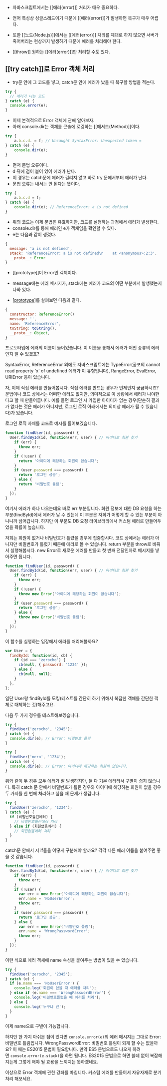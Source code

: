 - 자바스크립트에서는 [[에러(error)]] 처리가 매우 중요하다.
- 언어 특성상 싱글스레드이기 때문에 [[에러(error)]]가 발생하면 복구가 매우 어렵다.

- 또한 [[노드(Node.js)]]에서는 [[에러(error)]] 처리를 제대로 하지 않으면 서버가 죽어버리는 현상까지 발생하기 때문에 에러를 처리해야 한다.

- [[throw]] 원하는 [[에러(error)]]만 처리할 수도 있다.


## [[try catch]]로 Error 객체 처리

- try문 안에 그 코드를 넣고, catch문 안에 에러가 났을 때 복구할 방법을 적는다.

```js
try {
  // 에러가 나는 코드
} catch (e) {
  console.error(e);
}
```

- 이제 본격적으로 Error 객체에 관해 알아보자.
- 아래 console.dir는 객체를 콘솔에 로깅하는 [[메서드(Method)]]이다.

```js
try {
	a.b.c.d. = f; // Uncaught SyntaxError: Unexpected token =
} catch (e) {
	console.dir(e);
}
```

- 먼저 문법 오류이다.
- d 뒤에 점이 붙어 있어 에러가 난다.
- 이 경우는 catch문에 에러가 걸리지 않고 바로 try 문에서부터 에러가 난다. 
- 문법 오류는 내서는 안 된다는 뜻이다.

```js
try {
	a.b.c.d = f;
} catch (e) {
	console.dir(e); // ReferenceError: a is not defined
}
```

- 위의 코드는 이제 문법은 유효하지만, 코드를 실행하는 과정에서 에러가 발생한다.
- console.dir를 통해 에러인 e가 객체임을 확인할 수 있다.
- e는 다음과 같이 생겼다.

```jsx
{
  message: 'a is not defined',
  stack: 'ReferenceError: a is not defined\n    at <anonymous>:2:3',
  __proto__: Error
}
```

- [[prototype]]이 Error인 객체이다.
- message에는 에러 메시지가, stack에는 에러가 코드의 어떤 부분에서 발생했는지 나와 있다. 

- [[prototype]](`__proto__`)를 살펴보면 다음과 같다.

```jsx
{
  constructor: ReferenceError()
  message: '',
  name: 'ReferenceError',
  toString: toString(),
  __proto__: Object,
}
```

프로토타입에 에러의 이름이 들어있습니다. 이 이름을 통해서 에러가 어떤 종류의 에러인지 알 수 있겠죠?

SyntaxError, ReferenceError 외에도 자바스크립트에는 TypeError(공포의 cannot read property 'x' of undefined 에러가 이 유형입니다), RangeError, EvalError, URIError 등이 있습니다.

자, 이제 직접 에러를 만들어봅시다. 직접 에러를 만드는 경우가 언제인지 궁금하시죠? 문법이나 코드 상에서는 어떠한 에러도 없지만, 의미적으로 이 상황에서 에러가 나야한다고 할 때 만들어줍니다. 예를 들면 로그인 시 가입한 아이디가 없는 경우(단순히 결과가 없다는 것은 에러가 아니지만, 로그인 로직 아래에서는 의미상 에러가 될 수 있습니다)가 있습니다.

로그인 로직 자체를 코드로 예시를 들어보겠습니다.

```jsx
function findUser(id, password) {
  User.findById(id, function(err, user) { // 아이디로 회원 찾기
    if (err) {
      throw err;
    }
    if (!user) {
      return '아이디에 해당하는 회원이 없습니다';
    }
    if (user.password === password) {
      return '로그인 성공';
    } else {
      return '비밀번호 틀림';
    }
  });
}
```

여기서 에러가 하나 나오는데요 바로 err 부분입니다. 회원 정보에 대한 DB 요청을 하는 부분(findById)에서 에러가 날 수 있는데 이 부분은 저희가 어떻게 할 수 있는 부분이 아니니까 넘어갑니다. 하지만 이 부분도 DB 요청 라이브러리에서 커스텀 에러로 만들어두었을 확률이 높습니다.

저희는 회원이 없거나 비밀번호가 틀렸을 경우에 집중합시다. 코드 상에서는 에러가 아니지만 비밀번호가 틀렸기 때문에 에러로 볼 수 있습니다. return 부분을 throw로 바꿔서 실행해봅시다. new Error로 새로운 에러를 만들고 첫 번째 전달인자로 메시지를 넣어주면 됩니다.

```jsx
function findUser(id, password) {
  User.findById(id, function(err, user) { // 아이디로 회원 찾기
    if (err) {
      throw err;
    }
    if (!user) {
      throw new Error('아이디에 해당하는 회원이 없습니다');
    }
    if (user.password === password) {
      return '로그인 성공';
    } else {
      throw new Error('비밀번호 틀림');
    }
  });
} 
```

이 함수를 실행하는 입장에서 에러를 처리해볼까요?

```jsx
var User = {
  findById: function(id, cb) {
    if (id === 'zerocho') {
      cb(null, { password: '1234' });
    } else {
      cb(null, null);
    }
  },
};
```

일단 User랑 findById를 모킹(테스트를 간단히 하기 위해서 복잡한 객체를 간단한 객체로 대체하는 것)해주고요.

다음 두 가지 경우를 테스트해보겠습니다.

```jsx
try {
  findUser('zerocho', '2345');
} catch (e) {
  console.dir(e); // Error: 비밀번호 틀림
}
```

```jsx
try {
  findUser('nero', '1234');
} catch (e) {
  console.dir(e); // Error: 아이디에 해당하는 회원이 없습니다.
}
```

위와 같이 두 경우 모두 에러가 잘 발생하지만, 둘 다 기본 에러라서 구별이 쉽지 않습니다. 특히 catch 문 안에서 비밀번호가 틀린 경우와 아이디에 해당하는 회원이 없을 경우 두 가지를 한 번에 처리하고 싶을 때 문제가 생깁니다.

```jsx
try {
  findUser('zerocho', '1234');
} catch (e) {
  if (비밀번호틀린에러) {
    // 비밀번호틀린에러 처리
  } else if (회원없음에러) {
    // 회원없음에러 처리
  }
}
```

catch문 안에서 저 if들을 어떻게 구분해야 할까요? 각각 다른 에러 이름을 붙여주면 좋을 것 같습니다.

```jsx
function findUser(id, password) {
  User.findById(id, function(err, user) { // 아이디로 회원 찾기
    if (err) {
      throw err;
    }
    if (!user) {
      var err = new Error('아이디에 해당하는 회원이 없습니다');
      err.name = 'NoUserError';
      throw err;
    }
    if (user.password === password) {
      return '로그인 성공';
    } else {
      var err = new Error('비밀번호 틀림');
      err.name = 'WrongPasswordError';
      throw err;
    }
  });
}
```

이런 식으로 에러 객체에 name 속성을 붙여주는 방법이 있을 수 있습니다.

```jsx
try {
  findUser('zerocho', '2345');
} catch (e) {
  if (e.name === 'NoUserError') {
    console.log('회원이 없을 때 에러를 처리');
  } else if (e.name === 'WrongPasswordError') {
    console.log('비밀번호틀렸을 때 에러를 처리');
  } else {
    console.log('누구냐 넌');
  }
}
```

이제 name으로 구별이 가능합니다. 

하지만 한 가지 아쉬운 점이 있다면 `console.error(e)`의 에러 메시지는 그대로 Error: 비밀번호 틀림입니다. WrongPasswordError: 비밀번호 틀림이 되게 할 수는 없을까요? 이 때는 ES2015 문법이 필요합니다. 만약 ES5 문법으로도 나오게 하려면 `console.error(e.stack)`을 하면 됩니다. ES2015 문법으로 하면 쓸데 없이 복잡해지는게 그렇게 해야 될 효용을 느끼지는 못하겠네요.

이상으로 Error 객체에 관한 강좌를 마칩니다. 커스텀 에러를 만들어서 자유자재로 분기처리 해보세요.

